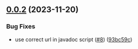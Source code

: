## [0.0.2](https://github.com/IBM/data-product-exchange-java-sdk/compare/0.0.1...0.0.2) (2023-11-20)


### Bug Fixes

* use correct url in javadoc script ([#8](https://github.com/IBM/data-product-exchange-java-sdk/issues/8)) ([93bc59c](https://github.com/IBM/data-product-exchange-java-sdk/commit/93bc59cc77512f20d7aa9aab30dfdc3562bf4955))

